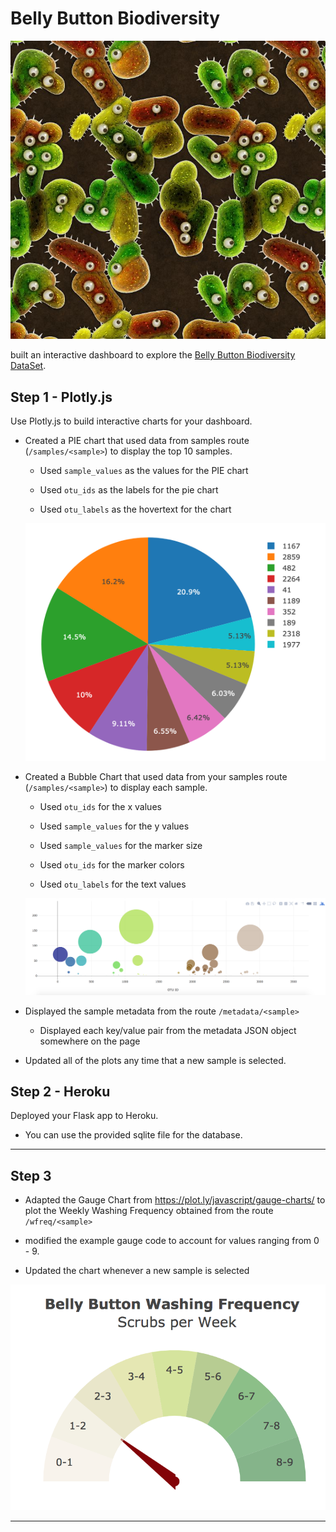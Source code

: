 # Belly Button Biodiversity

![Bacteria by filterforge.com](Images/bacteria_by_filterforgedotcom.jpg)

built an interactive dashboard to explore the [Belly Button Biodiversity DataSet](http://robdunnlab.com/projects/belly-button-biodiversity/).

## Step 1 - Plotly.js

Use Plotly.js to build interactive charts for your dashboard.

* Created a PIE chart that used data from samples route (`/samples/<sample>`) to display the top 10 samples.

  * Used `sample_values` as the values for the PIE chart

  * Used `otu_ids` as the labels for the pie chart

  * Used `otu_labels` as the hovertext for the chart

  ![PIE Chart](Images/pie_chart.png)

* Created a Bubble Chart that used data from your samples route (`/samples/<sample>`) to display each sample.

  * Used `otu_ids` for the x values

  * Used `sample_values` for the y values

  * Used `sample_values` for the marker size

  * Used `otu_ids` for the marker colors

  * Used `otu_labels` for the text values

  ![Bubble Chart](Images/bubble_chart.png)

* Displayed the sample metadata from the route `/metadata/<sample>`

  * Displayed each key/value pair from the metadata JSON object somewhere on the page

* Updated all of the plots any time that a new sample is selected.


## Step 2 - Heroku

Deployed your Flask app to Heroku.

* You can use the provided sqlite file for the database.


- - -

## Step 3

* Adapted the Gauge Chart from <https://plot.ly/javascript/gauge-charts/> to plot the Weekly Washing Frequency obtained from the route `/wfreq/<sample>`

* modified the example gauge code to account for values ranging from 0 - 9.

* Updated the chart whenever a new sample is selected

![Weekly Washing Frequency Gauge](Images/gauge.png)

- - -
